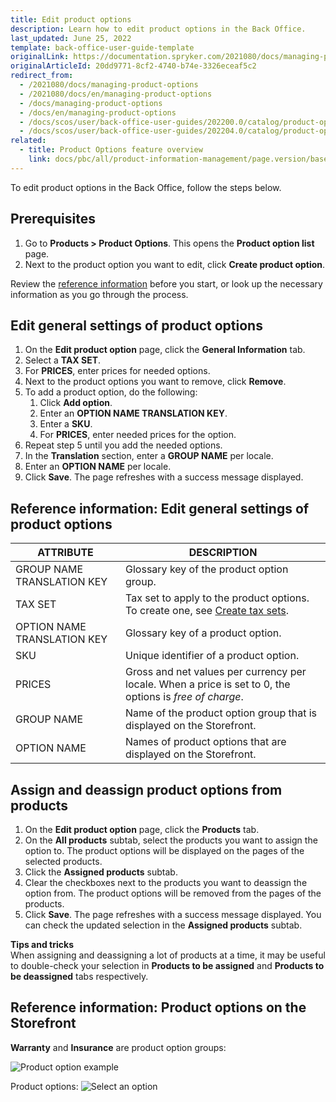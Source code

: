 ```yaml
---
title: Edit product options
description: Learn how to edit product options in the Back Office.
last_updated: June 25, 2022
template: back-office-user-guide-template
originalLink: https://documentation.spryker.com/2021080/docs/managing-product-options
originalArticleId: 20dd9771-8cf2-4740-b74e-3326eceaf5c2
redirect_from:
  - /2021080/docs/managing-product-options
  - /2021080/docs/en/managing-product-options
  - /docs/managing-product-options
  - /docs/en/managing-product-options
  - /docs/scos/user/back-office-user-guides/202200.0/catalog/product-options/managing-product-options.html
  - /docs/scos/user/back-office-user-guides/202204.0/catalog/product-options/managing-product-options.html  
related:
  - title: Product Options feature overview
    link: docs/pbc/all/product-information-management/page.version/base-shop/feature-overviews/product-options-feature-overview.html
---
```


To edit product options in the Back Office, follow the steps below.

## Prerequisites

1. Go to **Products&nbsp;<span aria-label="and then">></span> Product Options**.
    This opens the **Product option list** page.
2. Next to the product option you want to edit, click **Create product option**.

Review the [reference information](#reference-information-edit-general-settings-of-product-options) before you start, or look up the necessary information as you go through the process.

## Edit general settings of product options

1. On the **Edit product option** page, click the **General Information** tab.
2. Select a **TAX SET**.
3. For **PRICES**, enter prices for needed options.
4. Next to the product options you want to remove, click **Remove**.
5. To add a product option, do the following:
    1. Click **Add option**.
    2. Enter an **OPTION NAME TRANSLATION KEY**.
    3. Enter a **SKU**.
    4. For **PRICES**, enter needed prices for the option.
6. Repeat step 5 until you add the needed options.
7. In the **Translation** section, enter a **GROUP NAME** per locale.
8. Enter an **OPTION NAME** per locale.     
9. Click **Save**.
    The page refreshes with a success message displayed.


## Reference information: Edit general settings of product options


| ATTRIBUTE | DESCRIPTION |
| --- | --- |
| GROUP NAME TRANSLATION KEY | Glossary key of the product option group. |
| TAX SET | Tax set to apply to the product options. To create one, see [Create tax sets](/docs/pbc/all/tax-management/{{site.version}}/spryker-tax/base-shop/manage-in-the-back-office/create-tax-sets.html). |
| OPTION NAME TRANSLATION KEY | Glossary key of a product option. |
| SKU | Unique identifier of a product option. |
| PRICES | Gross and net values per currency per locale. When a price is set to 0, the options is *free of charge*.  |
| GROUP NAME | Name of the product option group that is displayed on the Storefront. |
| OPTION NAME | Names of product options that are displayed on the Storefront. |

## Assign and deassign product options from products

1. On the **Edit product option** page, click the **Products** tab.
2. On the **All products** subtab, select the products you want to assign the option to.
    The product options will be displayed on the pages of the selected products.
3. Click the **Assigned products** subtab.
4. Clear the checkboxes next to the products you want to deassign the option from.
    The product options will be removed from the pages of the products.
5. Click **Save**.
    The page refreshes with a success message displayed. You can check the updated selection in the **Assigned products** subtab.

**Tips and tricks**
<br>When assigning and deassigning a lot of products at a time, it may be useful to double-check your selection in **Products to be assigned** and **Products to be deassigned** tabs respectively.


## Reference information: Product options on the Storefront

**Warranty** and **Insurance** are product option groups:

![Product option example](https://spryker.s3.eu-central-1.amazonaws.com/docs/User+Guides/Back+Office+User+Guides/Products/Products/Product+Options/Product+Options%3A+Reference+Information/product-option-example.png)

Product options:
![Select an option](https://spryker.s3.eu-central-1.amazonaws.com/docs/User+Guides/Back+Office+User+Guides/Products/Products/Product+Options/Product+Options%3A+Reference+Information/select-option-drop-down.png)
